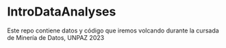 # IntroDataAnalyses

Este repo contiene datos y código que iremos volcando durante la cursada de Minería de Datos, UNPAZ 2023
